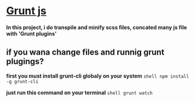 # [Grunt js](https://gruntjs.com/)
**In this project, i do transpile and minify scss files, concated many js file with 'Grunt plugins'**
## if you wana change files and runnig grunt plugings?

**first you must install grunt-cli globaly on your system** ```shell npm install -g grunt-cli```

**just run this command on your terminal** ```shell grunt watch```
